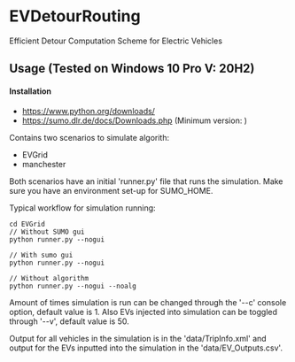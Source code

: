 # EVDetourRouting
Efficient Detour Computation Scheme for Electric Vehicles

## Usage (Tested on Windows 10 Pro V: 20H2)

#### Installation

* https://www.python.org/downloads/
* https://sumo.dlr.de/docs/Downloads.php (Minimum version: )

Contains two scenarios to simulate algorith:

- EVGrid
- manchester

Both scenarios have an initial 'runner.py' file that runs the simulation. Make sure you have an environment set-up for SUMO_HOME.

Typical workflow for simulation running:

```
cd EVGrid
// Without SUMO gui
python runner.py --nogui 

// With sumo gui
python runner.py --nogui

// Without algorithm
python runner.py --nogui --noalg
```

Amount of times simulation is run can be changed through the '--c' console option, default value is 1. Also EVs injected into simulation can be toggled through '--v', default value is 50.

Output for all vehicles in the simulation is in the 'data/TripInfo.xml' and output for the EVs inputted into the simulation in the 'data/EV_Outputs.csv'.

